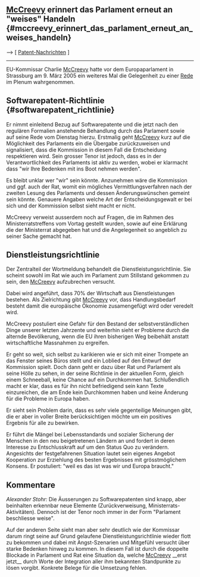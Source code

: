 ## [McCreevy](McCreevy "wikilink") erinnert das Parlament erneut an \"weises\" Handeln {#mccreevy_erinnert_das_parlament_erneut_an_weises_handeln}

\--\> \[ [ Patent-Nachrichten](SwpatcninoDe "wikilink") \]

------------------------------------------------------------------------

EU-Kommissar Charlie [McCreevy](McCreevy "wikilink") hatte vor dem
Europaparlament in Strassburg am 9. März 2005 ein weiteres Mal die
Gelegenheit zu einer
[Rede](http://europa.eu.int/rapid/pressReleasesAction.do?reference=SPEECH/05/148&format=HTML&aged=0&language=EN&guiLanguage=en "wikilink")
im Plenum wahrgenommen.

## Softwarepatent-Richtlinie {#softwarepatent_richtlinie}

Er nimmt einleitend Bezug auf Softwarepatente und die jetzt nach den
regulären Formalien anstehende Behandlung durch das Parlament sowie auf
seine Rede vom Dienstag hierzu. Erstmalig geht
[McCreevy](McCreevy "wikilink") kurz auf die Möglichkeit des Parlaments
ein die Übergabe zurückzuweisen und signalisiert, dass die Kommission in
diesem Fall die Entscheidung respektieren wird. Sein grosser Tenor ist
jedoch, dass es in der Verantwortlichkeit des Parlaments ist aktiv zu
werden, wobei er klarmacht dass \"wir Ihre Bedenken mit ins Boot nehmen
werden\".

Es bleibt unklar wer \"wir\" sein könnte. Anzunehmen wäre die Kommission
und ggf. auch der Rat, womit ein mögliches Vermittlungsverfahren nach
der zweiten Lesung des Parlaments und dessen Änderungswünschen gemeint
sein könnte. Genauere Angaben welche Art der Entscheidungsgewalt er bei
sich und der Kommission selbst sieht macht er nicht.

McCreevy verweist ausserdem noch auf Fragen, die im Rahmen des
Ministerratstreffens vom Vortag gestellt wurden, sowie auf eine
Erklärung die der Ministerrat abgegeben hat und die Angelegenheit so
angeblich zu seiner Sache gemacht hat.

## Dienstleistungsrichtlinie

Der Zentralteil der Wortmeldung behandelt die Dienstleistungsrichtlinie.
Sie scheint sowohl im Rat wie auch im Parlament zum Stillstand gekommen
zu sein, den [McCreevy](McCreevy "wikilink") aufzubrechen versucht.

Dabei wird angeführt, dass 70% der Wirtschaft aus Dienstleistungen
bestehen. Als Zielrichtung gibt [McCreevy](McCreevy "wikilink") vor,
dass Handlungsbedarf besteht damit die europäische Ökonomie
zusamengefügt wird oder veredelt wird.

McCreevy postuliert eine Gefahr für den Bestand der selbstverständlichen
Dinge unserer letzten Jahrzente und weiterhin sieht er Probleme durch
die alternde Bevölkerung, wenn die EU ihren bisherigen Weg beibehält
anstatt wirtschaftliche Massnahmen zu ergreifen.

Er geht so weit, sich selbst zu karikieren wie er sich mit einer
Trompete an das Fenster seines Büros stellt und ein Loblied auf den
Entwurf der Kommission spielt. Doch dann geht er dazu über Rat und
Parlament als seine Hölle zu sehen, in der seine Richtlinie in der
aktuellen Form, gleich einem Schneeball, keine Chance auf ein
Durchkommen hat. Schlußendlich macht er klar, dass es für ihn nicht
befriedigend sein kann Texte einzureichen, die am Ende kein Durchkommen
haben und keine Änderung für die Probleme in Europa haben.

Er sieht sein Problem darin, dass es sehr viele gegenteilige Meinungen
gibt, die er aber in voller Breite berücksichtigen möchte um ein
positives Ergebnis für alle zu bewirken.

Er führt die Mängel bei Lebensstandards und sozialer Sicherung der
Menschen in den neu beigetretenen Ländern an und fordert in deren
Interesse zu Entschlusskraft auf um den Status Quo zu verändern.
Angesichts der festgefahrenen Situation lautet sein eigenes Angebot
Kooperation zur Erziehlung des besten Ergebnisses mit grösstmöglichem
Konsens. Er postuliert: \"weil es das ist was wir und Europa braucht.\"

## Kommentare

*Alexander Stohr:* Die Äusserungen zu Softwarepatenten sind knapp, aber
beinhalten erkennbar neue Elemente (Zurückverweisung,
Ministerrats-Aktivitäten). Dennoch ist der Tenor noch immer in der Form
\"Parlament beschliesse weise\".

Auf der anderen Seite sieht man aber sehr deutlich wie der Kommissar
darum ringt seine auf Grund gelaufene Dienstleistungsrichtlinie wieder
flott zu bekommen und dabei mit Angst-Szenarien und Mitgefühl versucht
über starke Bedenken hinweg zu kommen. In diesem Fall ist durch die
doppelte Blockade in Parlament und Rat eine Situation da, welche
[McCreevy](McCreevy "wikilink") \_\_erst jetzt\_\_ durch Worte der
Integration aller ihm bekannten Standpunkte zu lösen vorgibt. Konkrete
Belege für die Umsetzung fehlen.
